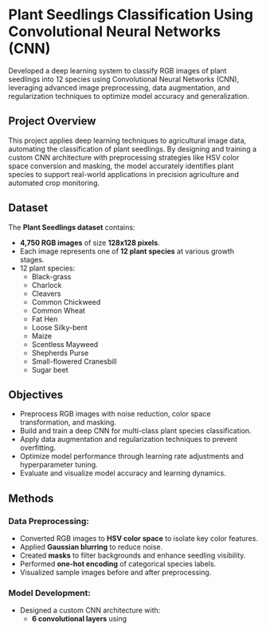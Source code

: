 # Plant Seedlings Classification Using Convolutional Neural Networks (CNN)

Developed a deep learning system to classify RGB images of plant seedlings into 12 species using Convolutional Neural Networks (CNN), leveraging advanced image preprocessing, data augmentation, and regularization techniques to optimize model accuracy and generalization.

## Project Overview

This project applies deep learning techniques to agricultural image data, automating the classification of plant seedlings. By designing and training a custom CNN architecture with preprocessing strategies like HSV color space conversion and masking, the model accurately identifies plant species to support real-world applications in precision agriculture and automated crop monitoring.

## Dataset

The **Plant Seedlings dataset** contains:
- **4,750 RGB images** of size **128x128 pixels**.
- Each image represents one of **12 plant species** at various growth stages.
- 12 plant species:
  - Black-grass
  - Charlock
  - Cleavers
  - Common Chickweed
  - Common Wheat
  - Fat Hen
  - Loose Silky-bent
  - Maize
  - Scentless Mayweed
  - Shepherds Purse
  - Small-flowered Cranesbill
  - Sugar beet

## Objectives

- Preprocess RGB images with noise reduction, color space transformation, and masking.
- Build and train a deep CNN for multi-class plant species classification.
- Apply data augmentation and regularization techniques to prevent overfitting.
- Optimize model performance through learning rate adjustments and hyperparameter tuning.
- Evaluate and visualize model accuracy and learning dynamics.

## Methods

### Data Preprocessing:
- Converted RGB images to **HSV color space** to isolate key color features.
- Applied **Gaussian blurring** to reduce noise.
- Created **masks** to filter backgrounds and enhance seedling visibility.
- Performed **one-hot encoding** of categorical species labels.
- Visualized sample images before and after preprocessing.

### Model Development:
- Designed a custom CNN architecture with:
  - **6 convolutional layers** using 
